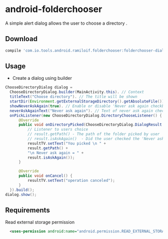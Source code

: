 # android-folderchooser

A simple alert dialog allows the user to choose a directory .

## Download 
``` Groovy
compile 'com.io.tools.android.ramiloif.folderchooser:folderchooser-dialog:1.0.6'
```
## Usage
* Create a dialog using builder
```java
ChooseDirectoryDialog dialog =
  ChooseDirectoryDialog.builder(MainActivity.this). // Context
  titleText("Choose directory"). // The title will be shown
  startDir(Environment.getExternalStorageDirectory().getAbsoluteFile()).// File from where to start
  showNeverAskAgain(true). // Enable or disable 'Never ask again checkbox
  neverAskAgainText("Never ask again"). // Text of never ask again check box(if enabled)
  onPickListener(new ChooseDirectoryDialog.DirectoryChooseListener() {
      @Override
      public void onDirectoryPicked(ChooseDirectoryDialog.DialogResult result) {
          // Listener to users choice
          // result.getPath() - The path of the folder picked by user
          // result.isAskAgain()  - Did the user checked the 'Never ask again' Checkbox if true it means never ask again
          resultTV.setText("You picked \n " + 
          result.getPath() +
          "\n Never ask again = " +
          result.isAskAgain());
      }

      @Override
      public void onCancel() {
          resultTV.setText("operation canceled");
      }
  }).build();
dialog.show();
```

## Requirements
Read external storage permission
```xml
  <uses-permission android:name="android.permission.READ_EXTERNAL_STORAGE" />
```
